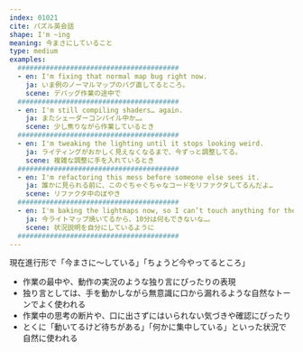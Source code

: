 ```yaml
---
index: 01021
cite: パズル英会話
shape: I'm ~ing
meaning: 今まさにしていること
type: medium
examples:
  ########################################
  - en: I'm fixing that normal map bug right now.
    ja: いま例のノーマルマップのバグ直してるところ。
    scene: デバッグ作業の途中で
  ########################################
  - en: I'm still compiling shaders… again.
    ja: またシェーダーコンパイル中か…。
    scene: 少し焦りながら作業しているとき
  ########################################
  - en: I'm tweaking the lighting until it stops looking weird.
    ja: ライティングがおかしく見えなくなるまで、今ずっと調整してる。
    scene: 複雑な調整に手を入れているとき
  ########################################
  - en: I'm refactoring this mess before someone else sees it.
    ja: 誰かに見られる前に、このぐちゃぐちゃなコードをリファクタしてるんだよ…
    scene: リファクタ中のぼやき
  ########################################
  - en: I'm baking the lightmaps now, so I can’t touch anything for the next 10 minutes.
    ja: 今ライトマップ焼いてるから、10分は何もできないな…。
    scene: 状況説明を自分にしているように
  ########################################
---
```


現在進行形で「今まさに〜している」「ちょうど今やってるところ」

- 作業の最中や、動作の実況のような独り言にぴったりの表現
- 独り言としては、手を動かしながら無意識に口から漏れるような自然なトーンでよく使われる
- 作業中の思考の断片や、口に出さずにはいられない気づきや確認にぴったり
- とくに「動いてるけど待ちがある」「何かに集中している」といった状況で自然に使われる
